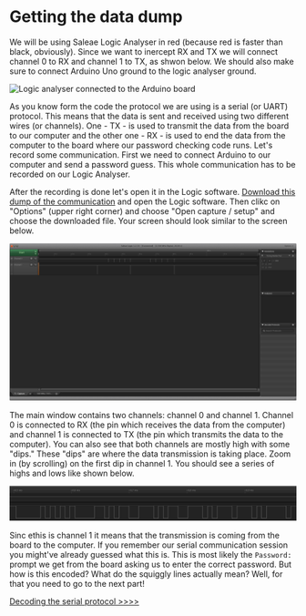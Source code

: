 # Getting the data dump
We will be using Saleae Logic Analyser in red (because red is faster than black, obviously). Since we want to inercept RX and TX we will connect channel 0 to RX and channel 1 to TX, as shwon below. We should also make sure to connect Arduino Uno ground to the logic analyser ground.

![Logic analyser connected to the Arduino board](assets/saleae_uno.jpg)


As you know form the code the protocol we are using is a serial (or UART) protocol. This means that the data is sent and received using two different wires (or channels). One - TX - is used to transmit the data from the board to our computer and the other one - RX - is used to end the data from the computer to the board where our password checking code runs. Let's record some communication. First we need to connect Arduino to our computer and send a password guess. This whole communication has to be recorded on our Logic Analyser.

After the recording is done let's open it in the Logic software. [Download this dump of the communication](assets/password_try.logicdata) and open the Logic software. Then clikc on "Options" (upper right corner) and choose "Open capture / setup" and choose the downloaded file. Your screen should look similar to the screen below.

![Opened capture file](assets/logic_screenshot_0.png)

The main window contains two channels: channel 0 and channel 1. Channel 0 is connected to RX (the pin which receives the data from the computer) and channel 1 is connected to TX (the pin which transmits the data to the computer). You can also see that both channels are mostly high with some "dips." These "dips" are where the data transmission is taking place. Zoom in (by scrolling) on the first dip in channel 1. You should see a series of highs and lows like shown below.

![First data transmission](assets/logic_screenshot_1.png)

Sinc ethis is channel 1 it means that the transmission is coming from the board to the computer. If you remember our serial communication session you might've already guessed what this is. This is most likely the `Password:` prompt we get from the board asking us to enter the correct password. But how is this encoded? What do the squiggly lines actually mean? Well, for that you need to go to the next part!

[Decoding the serial protocol >>>>](protocol)

